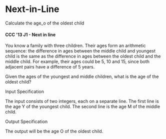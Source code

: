 # Next-in-Line
Calculate the age_o of the oldest child

#### CCC '13 J1 - Next in line
You know a family with three children. Their ages form an arithmetic sequence: the difference in ages between the middle child and youngest child is the same as the difference in ages between the oldest child and the middle child. For example, their ages could be 5, 10 and 15, since both adjacent pairs have a difference of 5 years.

Given the ages of the youngest and middle children, what is the age of the oldest child?

Input Specification

The input consists of two integers, each on a separate line. The first line is the age Y of the youngest child. The second line is the age M of the middle child. 

Output Specification

The output will be the age O of the oldest child.
